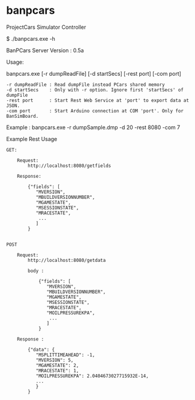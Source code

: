 # banpcars
ProjectCars Simulator Controller

$ ./banpcars.exe -h

BanPCars Server Version : 0.5a

Usage:

banpcars.exe [-r dumpReadFile] [-d startSecs] [-rest port] [-com port]

    -r dumpReadFile : Read dumpFile instead PCars shared memory
    -d startSecs    : Only with -r option. Ignore first 'startSecs' of dumpFile
    -rest port      : Start Rest Web Service at 'port' to export data at JSON.
    -com port       : Start Arduino connection at COM 'port'. Only for BanSimBoard.



Example :
    banpcars.exe -r dumpSample.dmp -d 20 -rest 8080 -com 7




Example Rest Usage
	
	GET:
	
		Request: 
			http://localhost:8080/getfields
			
		Response: 
		
			{"fields": [
			   "MVERSION",
			   "MBUILDVERSIONNUMBER",
			   "MGAMESTATE",
			   "MSESSIONSTATE",
			   "MRACESTATE",
			    ...
			   ]
		    }
			
	
	POST 
	
		Request:
			http://localhost:8080/getdata
			
			body :
			
				{"fields": [
				   "MVERSION",
				   "MBUILDVERSIONNUMBER",
				   "MGAMESTATE",
				   "MSESSIONSTATE",
				   "MRACESTATE",
				   "MOILPRESSUREKPA",
					...
				   ]
				}
		
		Response :
		
			{"data": {
			   "MSPLITTIMEAHEAD": -1,
			   "MVERSION": 5,
			   "MGAMESTATE": 2,
			   "MRACESTATE": 1,
			   "MOILPRESSUREKPA": 2.0404673027715932E-14,
			   ...
			   }
		    }
		
		

